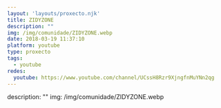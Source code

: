 ```yaml
---
layout: 'layouts/proxecto.njk'
title: ZIDYZONE
description: ""
img: /img/comunidade/ZIDYZONE.webp
date: 2018-03-19 11:37:10
platform: youtube
type: proxecto
tags:
  - youtube
redes:
  youtube: https://www.youtube.com/channel/UCssH8Rzr9XjngfnMuYNn2qg
---
```

description: ""
img: /img/comunidade/ZIDYZONE.webp
